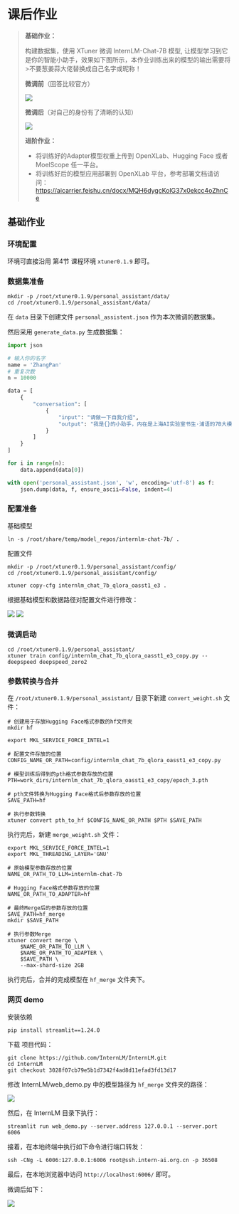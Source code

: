 # 课后作业

> **基础作业：**
>
>构建数据集，使用 XTuner 微调 InternLM-Chat-7B 模型, 让模型学习到它是你的智能小助手，效果如下图所示，本作业训练出来的模型的输出需要将>不要葱姜蒜大佬替换成自己名字或昵称！
>
>**微调前**（回答比较官方）
>
>![](https://github.com/InternLM/tutorial/blob/main/xtuner/imgs%2Fweb_show_2.png)
>
>**微调后**（对自己的身份有了清晰的认知）
>
>![](https://github.com/InternLM/tutorial/raw/main/xtuner/imgs%2Fweb_show_1.png)
>
>**进阶作业：**
>
>- 将训练好的Adapter模型权重上传到 OpenXLab、Hugging Face 或者 MoelScope 任一平台。
>- 将训练好后的模型应用部署到 OpenXLab 平台，参考部署文档请访问：https://aicarrier.feishu.cn/docx/MQH6dygcKolG37x0ekcc4oZhnCe


## 基础作业


### 环境配置

环境可直接沿用 第4节 课程环境 `xtuner0.1.9` 即可。

### 数据集准备

```
mkdir -p /root/xtuner0.1.9/personal_assistant/data/ 
cd /root/xtuner0.1.9/personal_assistant/data/
```

在 `data` 目录下创建文件 `personal_assistent.json` 作为本次微调的数据集。

然后采用 `generate_data.py` 生成数据集：

```python
import json

# 输入你的名字
name = 'ZhangPan'
# 重复次数
n = 10000

data = [
    {
        "conversation": [
            {
                "input": "请做一下自我介绍",
                "output": "我是{}的小助手，内在是上海AI实验室书生·浦语的7B大模型哦".format(name)
            }
        ]
    }
]

for i in range(n):
    data.append(data[0])

with open('personal_assistant.json', 'w', encoding='utf-8') as f:
    json.dump(data, f, ensure_ascii=False, indent=4)
```

### 配置准备

基础模型

```
ln -s /root/share/temp/model_repos/internlm-chat-7b/ .
```

配置文件

```
mkdir -p /root/xtuner0.1.9/personal_assistant/config/
cd /root/xtuner0.1.9/personal_assistant/config/

xtuner copy-cfg internlm_chat_7b_qlora_oasst1_e3 .
```

根据基础模型和数据路径对配置文件进行修改：

![](../asset/04_16-配置文件修改1.jpg)
![](../asset/04_17-配置文件修改2.jpg)


### 微调启动

```
cd /root/xtuner0.1.9/personal_assistant/
xtuner train config/internlm_chat_7b_qlora_oasst1_e3_copy.py --deepspeed deepspeed_zero2
```

### 参数转换与合并

在 `/root/xtuner0.1.9/personal_assistant/` 目录下新建 `convert_weight.sh` 文件：

```
# 创建用于存放Hugging Face格式参数的hf文件夹
mkdir hf

export MKL_SERVICE_FORCE_INTEL=1

# 配置文件存放的位置
CONFIG_NAME_OR_PATH=config/internlm_chat_7b_qlora_oasst1_e3_copy.py

# 模型训练后得到的pth格式参数存放的位置
PTH=work_dirs/internlm_chat_7b_qlora_oasst1_e3_copy/epoch_3.pth

# pth文件转换为Hugging Face格式后参数存放的位置
SAVE_PATH=hf

# 执行参数转换
xtuner convert pth_to_hf $CONFIG_NAME_OR_PATH $PTH $SAVE_PATH
```

执行完后，新建 `merge_weight.sh` 文件：

```
export MKL_SERVICE_FORCE_INTEL=1
export MKL_THREADING_LAYER='GNU'

# 原始模型参数存放的位置
NAME_OR_PATH_TO_LLM=internlm-chat-7b

# Hugging Face格式参数存放的位置
NAME_OR_PATH_TO_ADAPTER=hf

# 最终Merge后的参数存放的位置
SAVE_PATH=hf_merge
mkdir $SAVE_PATH

# 执行参数Merge
xtuner convert merge \
    $NAME_OR_PATH_TO_LLM \
    $NAME_OR_PATH_TO_ADAPTER \
    $SAVE_PATH \
    --max-shard-size 2GB
```

执行完后，合并的完成模型在 `hf_merge` 文件夹下。

### 网页 demo


安装依赖 

```
pip install streamlit==1.24.0
```

下载 项目代码：

```
git clone https://github.com/InternLM/InternLM.git
cd InternLM
git checkout 3028f07cb79e5b1d7342f4ad8d11efad3fd13d17
```

修改 InternLM/web_demo.py 中的模型路径为 `hf_merge` 文件夹的路径：

![](../asset/04_18-模型权重路径修改.jpg)

然后，在 InternLM 目录下执行：

```
streamlit run web_demo.py --server.address 127.0.0.1 --server.port 6006
```

接着，在本地终端中执行如下命令进行端口转发：

```
ssh -CNg -L 6006:127.0.0.1:6006 root@ssh.intern-ai.org.cn -p 36508
```

最后，在本地浏览器中访问 `http://localhost:6006/` 即可。


微调后如下：

![](../asset/04_19-微调效果.jpg)
